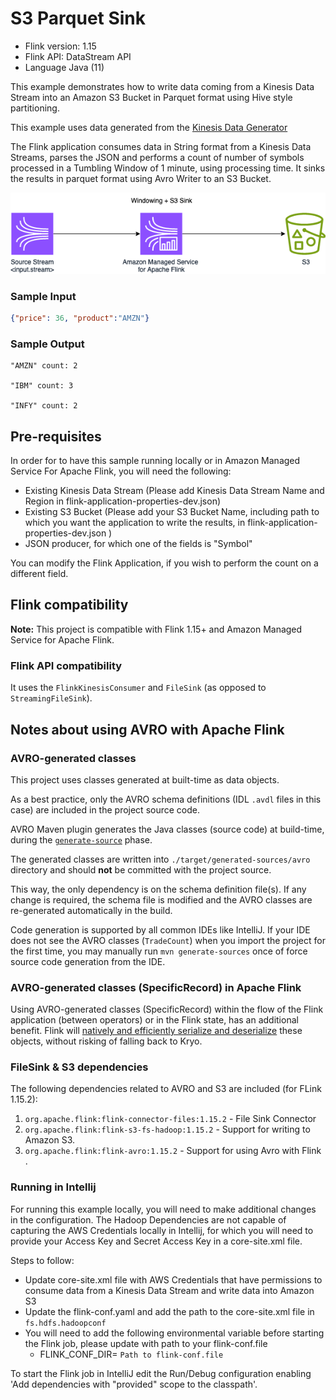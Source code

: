 # S3 Parquet Sink

* Flink version: 1.15
* Flink API: DataStream API
* Language Java (11)

This example demonstrates how to write data coming from a Kinesis Data Stream into an Amazon S3 Bucket in Parquet format using Hive style partitioning.

This example uses data generated from the [Kinesis Data Generator](https://github.com/awslabs/amazon-kinesis-data-generator)

The Flink application consumes data in String format from a Kinesis Data Streams, 
parses the JSON and performs a count of number of symbols processed in a Tumbling Window of 1 minute, 
using processing time. It sinks the results in parquet format using Avro Writer to an S3 Bucket.

![Flink Example](images/flink-kinesis-s3.png)

### Sample Input
```json
{"price": 36, "product":"AMZN"}

```
### Sample Output
```
"AMZN" count: 2

"IBM" count: 3

"INFY" count: 2

```

## Pre-requisites

In order for to have this sample running locally or in Amazon Managed Service For Apache Flink, you will need the following:

* Existing Kinesis Data Stream (Please add Kinesis Data Stream Name and Region in flink-application-properties-dev.json)
* Existing S3 Bucket (Please add your S3 Bucket Name, including path to which you want the application to write the results, in flink-application-properties-dev.json )
* JSON producer, for which one of the fields is "Symbol"

You can modify the Flink Application, if you wish to perform the count on a different field.

## Flink compatibility

**Note:** This project is compatible with Flink 1.15+ and Amazon Managed Service for Apache Flink.

### Flink API compatibility

It uses the `FlinkKinesisConsumer` and  `FileSink` (as opposed to `StreamingFileSink`).

## Notes about using AVRO with Apache Flink

### AVRO-generated classes

This project uses classes generated at built-time as data objects.

As a best practice, only the AVRO schema definitions (IDL `.avdl` files in this case) are included in the project source
code.

AVRO Maven plugin generates the Java classes (source code) at build-time, during the
[`generate-source`](https://maven.apache.org/guides/introduction/introduction-to-the-lifecycle.html) phase.

The generated classes are written into `./target/generated-sources/avro` directory and should **not** be committed with
the project source.

This way, the only dependency is on the schema definition file(s).
If any change is required, the schema file is modified and the AVRO classes are re-generated automatically in the build.

Code generation is supported by all common IDEs like IntelliJ.
If your IDE does not see the AVRO classes (`TradeCount`) when you import the project for the
first time, you may manually run `mvn generate-sources` once of force source code generation from the IDE.

### AVRO-generated classes (SpecificRecord) in Apache Flink

Using AVRO-generated classes (SpecificRecord) within the flow of the Flink application (between operators) or in the
Flink state, has an additional benefit.
Flink will [natively and efficiently serialize and deserialize](https://nightlies.apache.org/flink/flink-docs-master/docs/dev/datastream/fault-tolerance/serialization/types_serialization/#pojos)
these objects, without risking of falling back to Kryo.

### FileSink & S3 dependencies
The following dependencies related to AVRO and S3 are included (for FLink 1.15.2):

1. `org.apache.flink:flink-connector-files:1.15.2` - File Sink Connector
2. `org.apache.flink:flink-s3-fs-hadoop:1.15.2` - Support for writing to Amazon S3.
3. `org.apache.flink:flink-avro:1.15.2` - Support for using Avro with Flink .


### Running in Intellij

For running this example locally, you will need to make additional changes in the configuration. 
The Hadoop Dependencies are not capable of capturing the AWS Credentials locally in Intellij, for which you will need to provide your Access Key and Secret Access Key in a core-site.xml file.

Steps to follow:
* Update core-site.xml file with AWS Credentials that have permissions to consume data from a Kinesis Data Stream and write data into Amazon S3
* Update the flink-conf.yaml and add the path to the core-site.xml file in `fs.hdfs.hadoopconf`
* You will need to add the following environmental variable before starting the Flink job, please update with path to your flink-conf.file
  * FLINK_CONF_DIR= `Path to flink-conf.file`

To start the Flink job in IntelliJ edit the Run/Debug configuration enabling 'Add dependencies with "provided" scope to
the classpath'.




